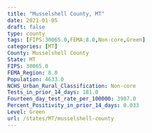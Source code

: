 ```yaml
---
title: "Musselshell County, MT"
date: 2021-01-05
draft: false
type: county
tags: [FIPS:30065.0,FEMA:8.0,Non-core,Green]
categories: [MT]
County: Musselshell County
State: MT
FIPS: 30065.0
FEMA_Region: 8.0
Population: 4633.0
NCHS_Urban_Rural_Classification: Non-core
Tests_in_prior_14_days: 181.0
Fourteen_day_test_rate_per_100000: 3907.0
Percent_Positivity_in_prior_14_days: 0.033
Level: Green
url: /states/MT/musselshell-county
---
```



